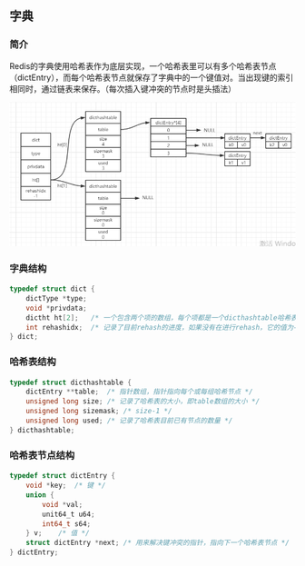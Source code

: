 ## 字典

### 简介

​	Redis的字典使用哈希表作为底层实现，一个哈希表里可以有多个哈希表节点（dictEntry），而每个哈希表节点就保存了字典中的一个键值对。当出现键的索引相同时，通过链表来保存。（每次插入键冲突的节点时是头插法）

![redis-数据结构-字典](../../../images/redis-数据结构-字典.png)

### 字典结构

```c
typedef struct dict {
    dictType *type;	
    void *privdata; 
    dictht ht[2];	/* 一个包含两个项的数组，每个项都是一个dicthashtable哈希表，一般情况只使用ht[0]，ht[1]只会在rehash的时候使用 */
    int rehashidx;	/* 记录了目前rehash的进度，如果没有在进行rehash，它的值为-1 */
} dict;
```

### 哈希表结构

```c
typedef struct dicthashtable {
    dictEntry **table;	/* 指针数组，指针指向每个或每组哈希节点 */
    unsigned long size; /* 记录了哈希表的大小，即table数组的大小 */
    unsigned long sizemask;	/* size-1 */
    unsigned long used;	/* 记录了哈希表目前已有节点的数量 */
} dicthashtable;
```

### 哈希表节点结构

```c
typedef struct dictEntry {
    void *key;	/* 键 */
    union {
        void *val;
        unit64_t u64;
        int64_t s64;
    } v;	/* 值 */
    struct dictEntry *next;	/* 用来解决键冲突的指针，指向下一个哈希表节点 */
} dictEntry;
```

